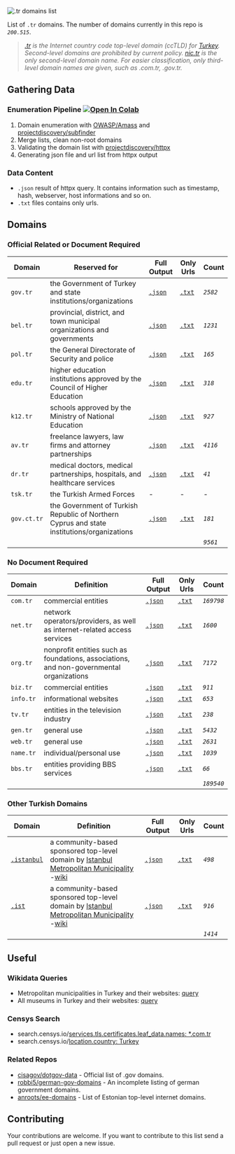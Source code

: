 <picture>
  <source media="(prefers-color-scheme: dark)" srcset="https://user-images.githubusercontent.com/16024979/207469449-f9f36114-6e4d-4549-bf18-bd90a0e4efde.png">
  <source media="(prefers-color-scheme: light)" srcset="https://user-images.githubusercontent.com/16024979/207469461-8eb4332a-d530-455f-9832-4bad74acf5b9.png">
  <img alt=".tr domains list" src="https://user-images.githubusercontent.com/16024979/207469461-8eb4332a-d530-455f-9832-4bad74acf5b9.png">
</picture>

List of `.tr` domains. The number of domains currently in this repo is _`200.515`_.

> _[.tr](https://en.wikipedia.org/wiki/.tr) is the Internet country code top-level domain (ccTLD) for [Turkey](https://www.cia.gov/the-world-factbook/countries/turkey-turkiye/). Second-level domains are prohibited by current policy. [nic.tr](https://icannwiki.org/NIC.TR) is the only second-level domain name. For easier classification, only third-level domain names are given, such as .com.tr, .gov.tr._

## Gathering Data

### Enumeration Pipeline [![Open In Colab](https://colab.research.google.com/assets/colab-badge.svg)](https://colab.research.google.com/github/agmmnn/tr-domains/blob/master/tr-domains-pipeline.ipynb)

1. Domain enumeration with [OWASP/Amass](https://github.com/OWASP/Amass) and [projectdiscovery/subfinder](https://github.com/projectdiscovery/subfinder)
1. Merge lists, clean non-root domains
1. Validating the domain list with [projectdiscovery/httpx](https://github.com/projectdiscovery/httpx)
1. Generating json file and url list from httpx output

### Data Content

- `.json` result of httpx query. It contains information such as timestamp, hash, webserver, host informations and so on.
- `.txt` files contains only urls.

## Domains

### Official Related or Document Required

| Domain      | Reserved for                                                                               | Full Output                            | Only Urls                            | Count    |
| ----------- | ------------------------------------------------------------------------------------------ | -------------------------------------- | ------------------------------------ | -------- |
| `gov.tr`    | the Government of Turkey and state institutions/organizations                              | [`.json`](/data_docreq/gov.tr.json)    | [`.txt`](/data_docreq/gov.tr.txt)    | _`2582`_ |
| `bel.tr`    | provincial, district, and town municipal organizations and governments                     | [`.json`](/data_docreq/bel.tr.json)    | [`.txt`](/data_docreq/bel.tr.txt)    | _`1231`_ |
| `pol.tr`    | the General Directorate of Security and police                                             | [`.json`](/data_docreq/pol.tr.json)    | [`.txt`](/data_docreq/pol.tr.txt)    | _`165`_  |
| `edu.tr`    | higher education institutions approved by the Council of Higher Education                  | [`.json`](/data_docreq/edu.tr.json)    | [`.txt`](/data_docreq/edu.tr.txt)    | _`318`_  |
| `k12.tr`    | schools approved by the Ministry of National Education                                     | [`.json`](/data_docreq/k12.tr.json)    | [`.txt`](/data_docreq/k12.tr.txt)    | _`927`_  |
| `av.tr`     | freelance lawyers, law firms and attorney partnerships                                     | [`.json`](/data_docreq/av.tr.json)     | [`.txt`](/data_docreq/av.tr.txt)     | _`4116`_ |
| `dr.tr`     | medical doctors, medical partnerships, hospitals, and healthcare services                  | [`.json`](/data_docreq/dr.tr.json)     | [`.txt`](/data_docreq/dr.tr.txt)     | _`41`_   |
| `tsk.tr`    | the Turkish Armed Forces                                                                   | -                                      | -                                    | -        |
| `gov.ct.tr` | the Government of Turkish Republic of Northern Cyprus and state institutions/organizations | [`.json`](/data_docreq/gov.ct.tr.json) | [`.txt`](/data_docreq/gov.ct.tr.txt) | _`181`_  |
|             |                                                                                            |                                        |                                      | _`9561`_ |

### No Document Required

| Domain    | Definition                                                                               | Full Output                         | Only Urls                         | Count      |
| --------- | ---------------------------------------------------------------------------------------- | ----------------------------------- | --------------------------------- | ---------- |
| `com.tr`  | commercial entities                                                                      | [`.json`](/data_nodoc/com.tr.json)  | [`.txt`](/data_nodoc/com.tr.txt)  | _`169798`_ |
| `net.tr`  | network operators/providers, as well as internet-related access services                 | [`.json`](/data_nodoc/net.tr.json)  | [`.txt`](/data_nodoc/net.tr.txt)  | _`1600`_   |
| `org.tr`  | nonprofit entities such as foundations, associations, and non-governmental organizations | [`.json`](/data_nodoc/org.tr.json)  | [`.txt`](/data_nodoc/org.tr.txt)  | _`7172`_   |
| `biz.tr`  | commercial entities                                                                      | [`.json`](/data_nodoc/biz.tr.json)  | [`.txt`](/data_nodoc/biz.tr.txt)  | _`911`_    |
| `info.tr` | informational websites                                                                   | [`.json`](/data_nodoc/info.tr.json) | [`.txt`](/data_nodoc/info.tr.txt) | _`653`_    |
| `tv.tr`   | entities in the television industry                                                      | [`.json`](/data_nodoc/tv.tr.json)   | [`.txt`](/data_nodoc/tv.tr.txt)   | _`238`_    |
| `gen.tr`  | general use                                                                              | [`.json`](/data_nodoc/gen.tr.json)  | [`.txt`](/data_nodoc/gen.tr.txt)  | _`5432`_   |
| `web.tr`  | general use                                                                              | [`.json`](/data_nodoc/web.tr.json)  | [`.txt`](/data_nodoc/web.tr.txt)  | _`2631`_   |
| `name.tr` | individual/personal use                                                                  | [`.json`](/data_nodoc/name.tr.json) | [`.txt`](/data_nodoc/name.tr.txt) | _`1039`_   |
| `bbs.tr`  | entities providing BBS services                                                          | [`.json`](/data_nodoc/bbs.tr.json)  | [`.txt`](/data_nodoc/bbs.tr.txt)  | _`66`_     |
|           |                                                                                          |                                     |                                   | _`189540`_ |

### Other Turkish Domains

| Domain                                         | Definition                                                                                                                                                         | Full Output                          | Only Urls                          | Count    |
| ---------------------------------------------- | ------------------------------------------------------------------------------------------------------------------------------------------------------------------ | ------------------------------------ | ---------------------------------- | -------- |
| [`.istanbul`](https://icannwiki.org/.istanbul) | a community-based sponsored top-level domain by [Istanbul Metropolitan Municipality](https://www.ibb.istanbul/en) -[wiki](https://en.wikipedia.org/wiki/.istanbul) | [`.json`](/data_other/istanbul.json) | [`.txt`](/data_other/istanbul.txt) | _`498`_  |
| [`.ist`](https://icannwiki.org/.ist)           | a community-based sponsored top-level domain by [Istanbul Metropolitan Municipality](https://www.ibb.istanbul/en) -[wiki](https://en.wikipedia.org/wiki/.istanbul) | [`.json`](/data_other/ist.json)      | [`.txt`](/data_other/ist.txt)      | _`916`_  |
|                                                |                                                                                                                                                                    |                                      |                                    | _`1414`_ |

## Useful

### Wikidata Queries

- Metropolitan municipalities in Turkey and their websites: [query](https://query.wikidata.org/#SELECT%20%3Fitem%20%3FitemLabel%20%3Fwebsite%0AWHERE%20%0A%7B%0A%20%20%3Fitem%20wdt%3AP31%2Fwdt%3AP279%2a%20wd%3AQ2716259.%0A%20%20OPTIONAL%7B%3Fitem%20wdt%3AP856%20%20%3Fwebsite%20.%7D%0A%20%20SERVICE%20wikibase%3Alabel%20%7B%20bd%3AserviceParam%20wikibase%3Alanguage%20%22%5BAUTO_LANGUAGE%5D%2Ctr%22.%20%7D%0A%7D%0AORDER%20BY%20%3Fitem)
- All museums in Turkey and their websites: [query](https://query.wikidata.org/#%23t%C3%BCrkiyedeki%28Q43%29%20m%C3%BCzeler%28Q33506%29%0ASELECT%20DISTINCT%20%3Fitem%20%3Fname%20%3Fweb%20%3Fcoord%20%3Flat%20%3Flon%0AWHERE%0A%7B%0A%20hint%3AQuery%20hint%3Aoptimizer%20%22None%22%20.%0A%20%3Fitem%20wdt%3AP131%2a%20wd%3AQ43%20.%0A%20%3Fitem%20wdt%3AP31%2Fwdt%3AP279%2a%20wd%3AQ33506%20.%0A%20%3Fitem%20wdt%3AP625%20%3Fcoord%20.%0A%20%3Fitem%20p%3AP625%20%3Fcoordinate%20.%0A%20%3Fcoordinate%20psv%3AP625%20%3Fcoordinate_node%20.%0A%20%3Fcoordinate_node%20wikibase%3AgeoLatitude%20%3Flat%20.%0A%20%3Fcoordinate_node%20wikibase%3AgeoLongitude%20%3Flon%20.%0A%20OPTIONAL%7B%3Fitem%20wdt%3AP856%20%20%3Fweb%20.%7D%0A%20SERVICE%20wikibase%3Alabel%20%7B%0A%20bd%3AserviceParam%20wikibase%3Alanguage%20%22tr%22%20.%0A%20%3Fitem%20rdfs%3Alabel%20%3Fname%0A%20%7D%0A%7D%0AORDER%20BY%20ASC%20%28%3Fname%29)

### Censys Search

- search.censys.io/[services.tls.certificates.leaf_data.names: \*.com.tr](https://search.censys.io/search?resource=hosts&sort=RELEVANCE&per_page=25&virtual_hosts=EXCLUDE&q=services.tls.certificates.leaf_data.names%3A+*.com.tr)
- search.censys.io/[location.country: Turkey](https://search.censys.io/search?resource=hosts&sort=RELEVANCE&per_page=25&virtual_hosts=EXCLUDE&q=location.country%3A+Turkey)

### Related Repos

- [cisagov/dotgov-data](https://github.com/cisagov/dotgov-data) - Official list of .gov domains.
- [robbi5/german-gov-domains](https://github.com/robbi5/german-gov-domains) - An incomplete listing of german government domains.
- [anroots/ee-domains](https://github.com/anroots/ee-domains) - List of Estonian top-level internet domains.

## Contributing

Your contributions are welcome. If you want to contribute to this list send a pull request or just open a new issue.
